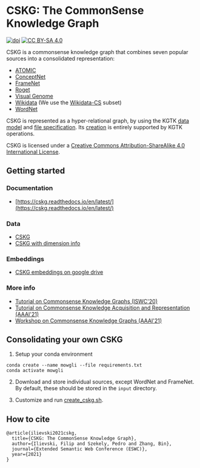 # CSKG: The CommonSense Knowledge Graph

[![doi](https://zenodo.org/badge/DOI/10.5281/zenodo.4331372.svg)](https://doi.org/10.5281/zenodo.4331372) [![CC BY-SA 4.0][cc-by-sa-shield]][cc-by-sa]


[cc-by-sa]: http://creativecommons.org/licenses/by-sa/4.0/
[cc-by-sa-image]: https://licensebuttons.net/l/by-sa/4.0/88x31.png
[cc-by-sa-shield]: https://img.shields.io/badge/License-CC%20BY--SA%204.0-lightgrey.svg

CSKG is a commonsense knowledge graph that combines seven popular sources into a consolidated representation:
* [ATOMIC](https://homes.cs.washington.edu/~msap/atomic/)
* [ConceptNet](http://conceptnet.io/)
* [FrameNet](https://framenet.icsi.berkeley.edu/fndrupal/)
* [Roget](http://www.roget.org/)
* [Visual Genome](http://visualgenome.org/)
* [Wikidata](http://wikidata.org/) (We use the [Wikidata-CS](https://zenodo.org/record/3983030#.YEkr45NKimk) subset)
* [WordNet](https://wordnet.princeton.edu/)

CSKG is represented as a hyper-relational graph, by using the  KGTK [data model](https://kgtk.readthedocs.io/en/latest/data_model/) and [file specification](https://kgtk.readthedocs.io/en/latest/specification/). Its [creation](https://github.com/usc-isi-i2/cskg/blob/master/consolidation/create_cskg.sh) is entirely supported by KGTK operations.


CSKG is licensed under a
[Creative Commons Attribution-ShareAlike 4.0 International License][cc-by-sa].

## Getting started

### Documentation
* [https://cskg.readthedocs.io/en/latest/](https://cskg.readthedocs.io/en/latest/)

### Data
* [CSKG](https://doi.org/10.5281/zenodo.4331372)
* [CSKG with dimension info](https://drive.google.com/file/d/1vj9Djf7V-lXunWDbsO7vwqS-YTGftPbq/view?usp=sharing)

### Embeddings
* [CSKG embeddings on google drive](https://drive.google.com/drive/u/1/folders/16347KHSloJJZIbgC9V5gH7_pRx0CzjPQ)

### More info
* [Tutorial on Commonsense Knowledge Graphs (ISWC'20)](https://usc-isi-i2.github.io/ISWC20/)
* [Tutorial on Commonsense Knowledge Acquisition and Representation (AAAI'21)](https://usc-isi-i2.github.io/AAAI21Tutorial/)
* [Workshop on Commonsense Knowledge Graphs (AAAI'21)](https://usc-isi-i2.github.io/AAAI21workshop/)

## Consolidating your own CSKG

1. Setup your conda environment
```
conda create --name mowgli --file requirements.txt
conda activate mowgli
```

2. Download and store individual sources, except WordNet and FrameNet. By default, these should be stored in the `input` directory.

3. Customize and run [create_cskg.sh](https://github.com/usc-isi-i2/cskg/blob/master/consolidation/create_cskg.sh). 

## How to cite
```
@article{ilievski2021cskg,
  title={CSKG: The CommonSense Knowledge Graph},
  author={Ilievski, Filip and Szekely, Pedro and Zhang, Bin},
  journal={Extended Semantic Web Conference (ESWC)},
  year={2021}
}
```
